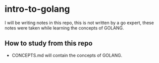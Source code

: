 # intro-to-golang

I will be writing notes in this repo, this is not written by a go expert, these notes were taken while learning the concepts of GOLANG.


## How to study from this repo
- CONCEPTS.md will contain the concepts of GOLANG.